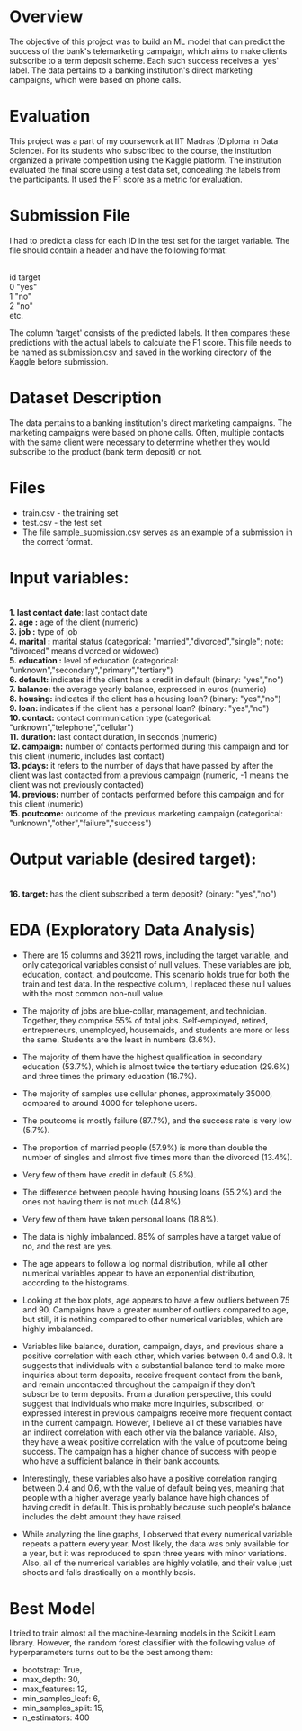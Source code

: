 # Overview
The objective of this project was to build an ML model that can predict the success of the bank's telemarketing campaign, which aims to make clients subscribe to a term deposit scheme. Each such success receives a 'yes' label. The data pertains to a banking institution's direct marketing campaigns, which were based on phone calls.

# Evaluation
This project was a part of my coursework at IIT Madras (Diploma in Data Science). For its students who subscribed to the course, the institution organized a private competition using the Kaggle platform. The institution evaluated the final score using a test data set, concealing the labels from the participants. It used the F1 score as a metric for evaluation.

# Submission File
I had to predict a class for each ID in the test set for the target variable. The file should contain a header and have the following format:

<br>id	target
<br>0	"yes"
<br>1	"no"
<br>2	"no"
<br>etc.	

The column 'target' consists of the predicted labels. It then compares these predictions with the actual labels to calculate the F1 score. This file needs to be named as submission.csv and saved in the working directory of the Kaggle before submission. 

# Dataset Description
The data pertains to a banking institution's direct marketing campaigns. The marketing campaigns were based on phone calls. Often, multiple contacts with the same client were necessary to determine whether they would subscribe to the product (bank term deposit) or not.

# Files
* train.csv - the training set
* test.csv - the test set
* The file sample_submission.csv serves as an example of a submission in the correct format.

# Input variables:
<br>**1. last contact date**: last contact date
<br>**2. age :** age of the client (numeric)
<br>**3. job :** type of job
<br>**4. marital :** marital status (categorical: "married","divorced","single"; note: "divorced" means divorced or widowed)
<br>**5. education :** level of education (categorical: "unknown","secondary","primary","tertiary") 
<br>**6. default:** indicates if the client has a credit in default (binary: "yes","no")
<br>**7. balance:** the average yearly balance, expressed in euros (numeric)
<br>**8. housing:** indicates if the client has a housing loan? (binary: "yes","no")
<br>**9. loan:** indicates if the client has a personal loan? (binary: "yes","no")
<br>**10. contact:** contact communication type (categorical: "unknown","telephone","cellular")
<br>**11. duration:** last contact duration, in seconds (numeric)
<br>**12. campaign:** number of contacts performed during this campaign and for this client (numeric, includes last contact)
<br>**13. pdays:** it refers to the number of days that have passed by after the client was last contacted from a previous campaign (numeric, -1 means the client was not previously contacted)
<br>**14. previous:** number of contacts performed before this campaign and for this client (numeric)
<br>**15. poutcome:** outcome of the previous marketing campaign (categorical: "unknown","other","failure","success")

# Output variable (desired target):
<br>**16. target:** has the client subscribed a term deposit? (binary: "yes","no")

# EDA (Exploratory Data Analysis)
* There are 15 columns and 39211 rows, including the target variable, and only categorical variables consist of null values. These variables are job, education, contact, and poutcome. This scenario holds true for both the train and test data. In the respective column, I replaced these null values with the most common non-null value.

* The majority of jobs are blue-collar, management, and technician. Together, they comprise 55% of total jobs. Self-employed, retired, entrepreneurs, unemployed, housemaids, and students are more or less the same. Students are the least in numbers (3.6%).

* The majority of them have the highest qualification in secondary education (53.7%), which is almost twice the tertiary education (29.6%) and three times the primary education (16.7%).

* The majority of samples use cellular phones, approximately 35000, compared to around 4000 for telephone users.

* The poutcome is mostly failure (87.7%), and the success rate is very low (5.7%).

* The proportion of married people (57.9%) is more than double the number of singles and almost five times more than the divorced (13.4%).

* Very few of them have credit in default (5.8%).

* The difference between people having housing loans (55.2%) and the ones not having them is not much (44.8%).

* Very few of them have taken personal loans (18.8%).

* The data is highly imbalanced. 85% of samples have a target value of no, and the rest are yes.

* The age appears to follow a log normal distribution, while all other numerical variables appear to have an exponential distribution, according to the histograms.

* Looking at the box plots, age appears to have a few outliers between 75 and 90. Campaigns have a greater number of outliers compared to age, but still, it is nothing compared to other numerical variables, which are highly imbalanced. 

* Variables like balance, duration, campaign, days, and previous share a positive correlation with each other, which varies between 0.4 and 0.8. It suggests that individuals with a substantial balance tend to make more inquiries about term deposits, receive frequent contact from the bank, and remain uncontacted throughout the campaign if they don't subscribe to term deposits. From a duration perspective, this could suggest that individuals who make more inquiries, subscribed, or expressed interest in previous campaigns receive more frequent contact in the current campaign. However, I believe all of these variables have an indirect correlation with each other via the balance variable. Also, they have a weak positive correlation with the value of poutcome being success. The campaign has a higher chance of success with people who have a sufficient balance in their bank accounts.

* Interestingly, these variables also have a positive correlation ranging between 0.4 and 0.6, with the value of default being yes, meaning that people with a higher average yearly balance have high chances of having credit in default. This is probably because such people's balance includes the debt amount they have raised.

* While analyzing the line graphs, I observed that every numerical variable repeats a pattern every year. Most likely, the data was only available for a year, but it was reproduced to span three years with minor variations. Also, all of the numerical variables are highly volatile, and their value just shoots and falls drastically on a monthly basis.

# Best Model 
I tried to train almost all the machine-learning models in the Scikit Learn library. However, the random forest classifier with the following value of hyperparameters turns out to be the best among them:
* bootstrap: True, 
* max_depth: 30,
* max_features: 12,
* min_samples_leaf: 6,
* min_samples_split: 15,
* n_estimators: 400
